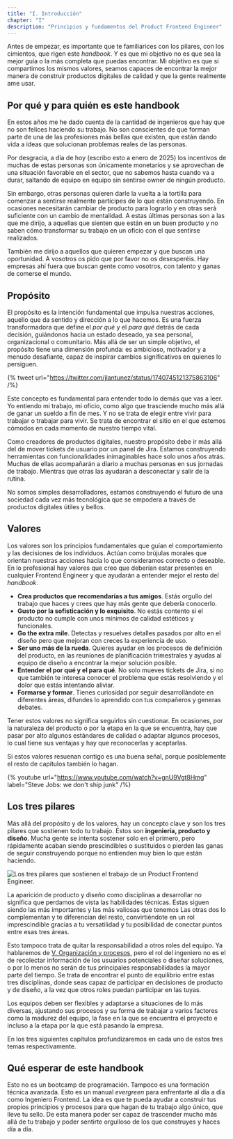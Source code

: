 ```yaml
---
title: "I. Introducción"
chapter: "I"
description: "Principios y fundamentos del Product Frontend Engineer"
---
```


Antes de empezar, es importante que te familiarices con los pilares, con los cimientos, que rigen este *handbook*. Y es que mi objetivo no es que sea la mejor guía o la más completa que puedas encontrar. Mi objetivo es que si compartimos los mismos valores, seamos capaces de encontrar la mejor manera de construir productos digitales de calidad y que la gente realmente ame usar.

## Por qué y para quién es este handbook

En estos años me he dado cuenta de la cantidad de ingenieros que hay que no son felices haciendo su trabajo. No son conscientes de que forman parte de una de las profesiones más bellas que existen, que están dando vida a ideas que solucionan problemas reales de las personas.

Por desgracia, a día de hoy (escribo esto a enero de 2025) los incentivos de muchas de estas personas son únicamente monetarios y se aprovechan de una situación favorable en el sector, que no sabemos hasta cuando va a durar, saltando de equipo en equipo sin sentirse owner de ningún producto.

Sin embargo, otras personas quieren darle la vuelta a la tortilla para comenzar a sentirse realmente partícipes de lo que están construyendo. En ocasiones necesitarán cambiar de producto para lograrlo y en otras será suficiente con un cambio de mentalidad. A estas últimas personas son a las que me dirijo, a aquellas que sienten que están en un buen producto y no saben cómo transformar su trabajo en un oficio con el que sentirse realizados.

También me dirijo a aquellos que quieren empezar y que buscan una oportunidad. A vosotros os pido que por favor no os desesperéis. Hay empresas ahí fuera que buscan gente como vosotros, con talento y ganas de comerse el mundo.

## Propósito

El propósito es la intención fundamental que impulsa nuestras acciones, aquello que da sentido y dirección a lo que hacemos. Es una fuerza transformadora que define el *por qué* y el *para qué* detrás de cada decisión, guiándonos hacia un estado deseado, ya sea personal, organizacional o comunitario. Más allá de ser un simple objetivo, el propósito tiene una dimensión profunda: es ambicioso, motivador y a menudo desafiante, capaz de inspirar cambios significativos en quienes lo persiguen.

{% tweet url="https://twitter.com/jlantunez/status/1740745121375863106" /%}

Este concepto es fundamental para entender todo lo demás que vas a leer. Yo entiendo mi trabajo, mi oficio, como algo que trasciende mucho más allá de ganar un sueldo a fin de mes. Y no se trata de elegir entre vivir para trabajar o trabajar para vivir. Se trata de encontrar el sitio en el que estemos cómodos en cada momento de nuestro tiempo vital.

Como creadores de productos digitales, nuestro propósito debe ir más allá del de mover tickets de usuario por un panel de Jira. Estamos construyendo herramientas con funcionalidades inimaginables hace solo unos años atrás. Muchas de ellas acompañarán a diario a muchas personas en sus jornadas de trabajo. Mientras que otras las ayudarán a desconectar y salir de la rutina.

No somos simples desarrolladores, estamos construyendo el futuro de una sociedad cada vez más tecnológica que se empodera a través de productos digitales útiles y bellos.

## Valores

Los valores son los principios fundamentales que guían el comportamiento y las decisiones de los individuos. Actúan como brújulas morales que orientan nuestras acciones hacia lo que consideramos correcto o deseable. En lo profesional hay valores que creo que deberían estar presentes en cualquier Frontend Engineer y que ayudarán a entender mejor el resto del *handbook*.

- **Crea productos que recomendarías a tus amigos**. Estás orgullo del trabajo que haces y crees que hay más gente que debería conocerlo.
- **Gusto por la sofisticación y lo exquisito**. No estás contento si el producto no cumple con unos mínimos de calidad estéticos y funcionales.
- **Go the extra mile**. Detectas y resuelves detalles pasados por alto en el diseño pero que mejoran con creces la experiencia de uso.
- **Ser uno más de la rueda**. Quieres ayudar en los procesos de definición del producto, en las reuniones de planificación trimestrales y ayudas al equipo de diseño a encontrar la mejor solución posible.
- **Entender el por qué y el para qué**. No solo mueves tickets de Jira, si no que también te interesa conocer el problema que estás resolviendo y el dolor que estás intentando aliviar.
- **Formarse y formar**. Tienes curiosidad por seguir desarrollándote en diferentes áreas, difundes lo aprendido con tus compañeros y generas debates.

Tener estos valores no significa seguirlos sin cuestionar. En ocasiones, por la naturaleza del producto o por la etapa en la que se encuentra, hay que pasar por alto algunos estándares de calidad o adaptar algunos procesos, lo cual tiene sus ventajas y hay que reconocerlas y aceptarlas.

Si estos valores resuenan contigo es una buena señal, porque posiblemente el resto de capítulos también lo hagan.

{% youtube url="https://www.youtube.com/watch?v=gnU9Vgt8Hmg" label="Steve Jobs: we don't ship junk" /%}

## Los tres pilares

Más allá del propósito y de los valores, hay un concepto clave y son los tres pilares que sostienen todo tu trabajo. Estos son **ingeniería, producto y diseño**. Mucha gente se intenta sostener solo en el primero, pero rápidamente acaban siendo prescindibles o sustituidos o pierden las ganas de seguir construyendo porque no entienden muy bien lo que están haciendo.

![Los tres pilares que sostienen el trabajo de un Product Frontend Engineer.](/images/three-pilars-frontend-engineer.png)

La aparición de producto y diseño como disciplinas a desarrollar no significa que perdamos de vista las habilidades técnicas. Estas siguen siendo las más importantes y las más valiosas que tenemos Las otras dos lo complementan y te diferencian del resto, convirtiéndote en un rol imprescindible gracias a tu versatilidad y tu posibilidad de conectar puntos entre esas tres áreas.

Esto tampoco trata de quitar la responsabilidad a otros roles del equipo. Ya hablaremos de [V. Organización y procesos](/capitulos/05-organizacion-procesos), pero el rol del ingeniero no es el de recolectar información de los usuarios potenciales o diseñar soluciones, o por lo menos no serán de tus principales responsabilidades la mayor parte del tiempo. Se trata de encontrar el punto de equilibrio entre estas tres disciplinas, donde seas capaz de participar en decisiones de producto y de diseño, a la vez que otros roles puedan participar en las tuyas.

Los equipos deben ser flexibles y adaptarse a situaciones de lo más diversas, ajustando sus procesos y su forma de trabajar a varios factores como la madurez del equipo, la fase en la que se encuentra el proyecto e incluso a la etapa por la que está pasando la empresa.

En los tres siguientes capítulos profundizaremos en cada uno de estos tres temas respectivamente.

## Qué esperar de este handbook

Esto no es un bootcamp de programación. Tampoco es una formación técnica avanzada. Esto es un manual *evergreen* para enfrentarte al día a día como Ingeniero Frontend. La idea es que te pueda ayudar a construir tus propios principios y procesos para que hagan de tu trabajo algo único, que lleve tu sello. De esta manera poder ser capaz de trascender mucho más allá de tu trabajo y poder sentirte orgulloso de los que construyes y haces día a día.
